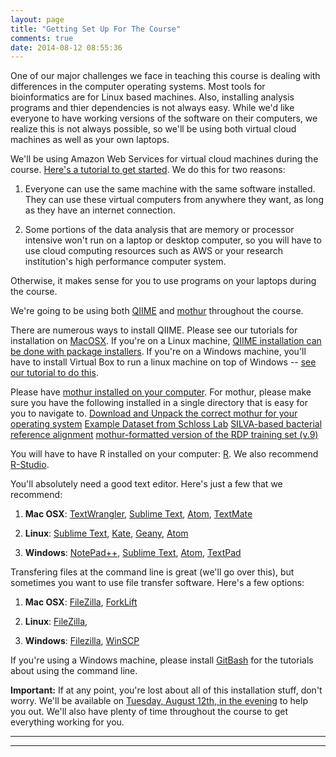 ```yaml
---
layout: page
title: "Getting Set Up For The Course"
comments: true
date: 2014-08-12 08:55:36
---
```


One of our major challenges we face in teaching this course is dealing with differences in the computer operating systems.  Most tools for bioinformatics are for Linux based machines.  Also, installing analysis programs and thier dependencies is not always easy.  While we'd like everyone to have working versions of the software on their computers, we realize this is not always possible, so we'll be using both virtual cloud machines as well as your own laptops.  

We'll be using Amazon Web Services for virtual cloud machines during the course.  [Here's a tutorial to get started](https://edamame-course.github.io/docs/intro_to_ec2_instance.html).  We do this for two reasons:

  1. Everyone can use the same machine with the same software installed.  They can use these virtual computers from anywhere they want, as long as they have an internet connection.

  2. Some portions of the data analysis that are memory or processor intensive won't run on a laptop or desktop computer, so you will have to use cloud computing resources such as AWS or your research institution's high performance computer system.


Otherwise, it makes sense for you to use programs on your laptops during the course.


We're going to be using both [QIIME](http://qiime.org/) and [mothur](http://www.mothur.org/) throughout the course.


There are numerous ways to install QIIME.  Please see our tutorials for installation on [MacOSX](https://edamame-course.github.io/docs/extra/macqiime_installation.html).  If you're on a Linux machine, [QIIME installation can be done with package installers](https://github.com/qiime/qiime-deploy).  If you're on a Windows machine, you'll have to install Virtual Box to run a linux machine on top of Windows -- [see our tutorial to do this](https://edamame-course.github.io/docs/QIIME_VB_for_Windows.html).


Please have [mothur installed on your computer](http://www.mothur.org/wiki/Installation). For mothur, please make sure you have the following installed in a single directory that is easy for you to navigate to.
[Download and Unpack the correct mothur for your operating system](http://www.mothur.org/wiki/Download_mothur)
[Example Dataset from Schloss Lab](http://www.mothur.org/w/images/d/d6/MiSeqSOPData.zip)
[SILVA-based bacterial reference alignment](http://www.mothur.org/w/images/9/98/Silva.bacteria.zip)
[mothur-formatted version of the RDP training set (v.9)](http://www.mothur.org/w/images/5/59/Trainset9_032012.pds.zip)


You will have to have R installed on your computer: [R](http://www.r-project.org/).  We also recommend [R-Studio](http://www.rstudio.com/).


You'll absolutely need a good text editor.  Here's just a few that we recommend:

1. **Mac OSX**: [TextWrangler](http://www.barebones.com/products/textwrangler/), [Sublime Text](http://www.sublimetext.com/), [Atom](https://atom.io/), [TextMate](http://macromates.com/)

2. **Linux**: [Sublime Text](http://www.sublimetext.com/), [Kate](http://kate-editor.org/), [Geany](http://www.geany.org/), [Atom](https://atom.io/)

3. **Windows**: [NotePad++](http://notepad-plus-plus.org/), [Sublime Text](http://www.sublimetext.com/), [Atom](https://atom.io/), [TextPad](https://www.textpad.com/)


Transfering files at the command line is great (we'll go over this), but sometimes you want to use file transfer software.  Here's a few options:

1. **Mac OSX**: [FileZilla](https://filezilla-project.org/), [ForkLift](http://www.binarynights.com/forklift/)

2. **Linux**: [FileZilla](https://filezilla-project.org/),

3. **Windows**: [Filezilla](https://filezilla-project.org/), [WinSCP](http://winscp.net/download/winscp554setup.exe)


If you're using a Windows machine, please install [GitBash](http://git-scm.com/downloads) for the tutorials about using the command line.


**Important:** If at any point, you're lost about all of this installation stuff, don't worry.  We'll be available on [Tuesday, August 12th, in the evening](https://edamame-course.github.io/website/schedule.html) to help you out.  We'll also have plenty of time throughout the course to get everything working for you.


----------------------------------------------------
----------------------------------------------------
